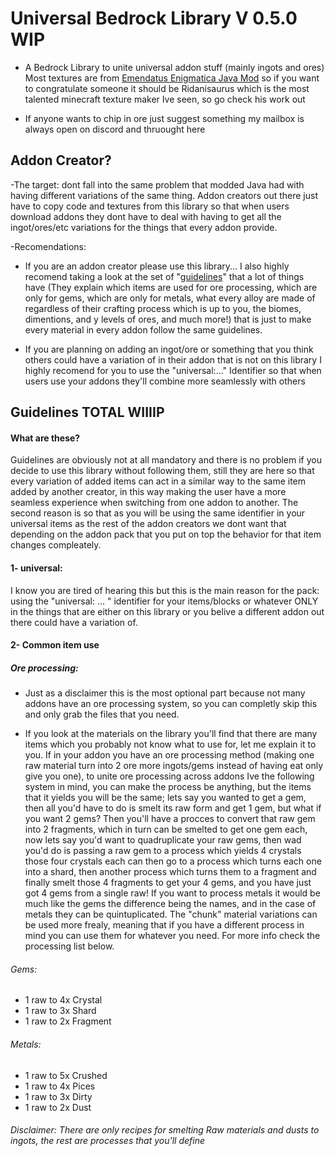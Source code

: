 # Universal Bedrock Library V 0.5.0 WIP
 - A Bedrock Library to unite universal addon stuff (mainly ingots and ores)
 Most textures are from [Emendatus Enigmatica Java Mod](https://github.com/Ridanisaurus/EmendatusEnigmatica) so if you want to congratulate someone it should be Ridanisaurus which is the most talented minecraft texture maker Ive seen, so go check his work out

 - If anyone wants to chip in ore just suggest something my mailbox is always open on discord and thruought here

## Addon Creator?
 -The target: dont fall into the same problem that modded Java had with having different variations of the same thing. Addon creators out there just have to copy code and textures from this library so that when users download addons they dont have to deal with having to get all the ingot/ores/etc variations for the things that every addon provide. 
 
 -Recomendations: 
 
 - If you are an addon creator please use this library... I also highly recomend taking a look at the set of "[guidelines](#guidelines-total-wiiiip)" that a lot of things have (They explain which items are used for ore processing, which are only for gems, which are only for metals, what every alloy are made of regardless of their crafting process which is up to you, the biomes, dimentions, and y levels of ores, and much more!) that is just to make every material in every addon follow the same guidelines. 
 
 - If you are planning on adding an ingot/ore or something that you think others could have a variation of in their addon that is not on this library I highly recomend for you to use the "universal:..." Identifier so that when users use your addons they'll combine more seamlessly with others 

## Guidelines TOTAL WIIIIP

#### What are these?

Guidelines are obviously not at all mandatory and there is no problem if you decide to use this library without following them, still they are here so that every variation of added items can act in a similar way to the same item added by another creator, in this way making the user have a more seamless experience when switching from one addon to another. The second reason is so that as you will be using the same identifier in your universal items as the rest of the addon creators we dont want that depending on the addon pack that you put on top the behavior for that item changes compleately.

#### 1- universal:

I know you are tired of hearing this but this is the main reason for the pack: using the "universal: ... " identifier for your items/blocks or whatever ONLY in the things that are either on this library or you belive a different addon out there could have a variation of.

#### 2- Common item use

##### Ore processing:

- Just as a disclaimer this is the most optional part because not many addons have an ore processing system, so you can completly skip this and only grab the files that you need.

- If you look at the materials on the library you'll find that there are many items which you probably not know what to use for, let me explain it to you. If in your addon you have an ore processing method (making one raw material turn into 2 ore more ingots/gems instead of having eat only give you one), to unite ore processing across addons Ive the following system in mind, you can make the process be anything, but the items that it yields you will be the same; lets say you wanted to get a gem, then all you'd have to do is smelt its raw form and get 1 gem, but what if you want 2 gems? Then you'll have a procces to convert that raw gem into 2 fragments, which in turn can be smelted to get one gem each, now lets say you'd want to quadruplicate your raw gems, then wad you'd do is passing a raw gem to a process which yields 4 crystals those four crystals each can then go to a process which turns each one into a shard, then another process which turns them to a fragment and finally smelt those 4 fragments to get your 4 gems, and you have just got 4 gems from a single raw! If you want to process metals it would be much like the gems the difference being the names, and in the case of metals they can be quintuplicated. The "chunk" material variations can be used more frealy, meaning that if you have a different process in mind you can use them for whatever you need. For more info check the processing list below.

###### Gems:

- 1 raw to 4x Crystal
- 1 raw to 3x Shard
- 1 raw to 2x Fragment

###### Metals:

- 1 raw to 5x Crushed
- 1 raw to 4x Pices
- 1 raw to 3x Dirty
- 1 raw to 2x Dust

###### Disclaimer: There are only recipes for smelting Raw materials and dusts to ingots, the rest are processes that you'll define
